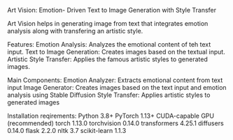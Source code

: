 Art Vision: Emotion- Driven Text to Image Generation with Style Transfer

Art Vision helps in generating image from text that integrates emotion analysis along with transfering an artistic style. 

Features:
Emotion Analysis: Analyzes the emotional content of teh text input.
Text to Image Generation: Creates images based on the textual input.
Artistic Style Transfer: Applies the famous artistic styles to generated images.

Main Components:
Emotion Analyzer: Extracts emotional content from text input
Image Generator: Creates images based on the text input and emotion analysis using Stable Diffusion
Style Transfer: Applies artistic styles to generated images

Installation reqirements:
Python 3.8+
PyTorch 1.13+
CUDA-capable GPU (recommended)
torch 1.13.0
torchvision 0.14.0
transformers 4.25.1
diffusers 0.14.0
flask 2.2.0
nltk 3.7
scikit-learn 1.1.3
